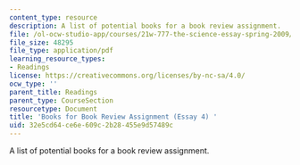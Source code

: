 ```yaml
---
content_type: resource
description: A list of potential books for a book review assignment.
file: /ol-ocw-studio-app/courses/21w-777-the-science-essay-spring-2009/32e5cd64ce6e609c2b28455e9d57489c_MIT21W_777s09_read01_booklistessay4.pdf
file_size: 48295
file_type: application/pdf
learning_resource_types:
- Readings
license: https://creativecommons.org/licenses/by-nc-sa/4.0/
ocw_type: ''
parent_title: Readings
parent_type: CourseSection
resourcetype: Document
title: 'Books for Book Review Assignment (Essay 4) '
uid: 32e5cd64-ce6e-609c-2b28-455e9d57489c
---
```

A list of potential books for a book review assignment.